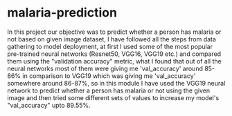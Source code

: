 # malaria-prediction
In this project our objective was to predict whether a person has malaria or not based on given image dataset, I have followed all the steps from data gathering to model deployment, at first I used some of the most popular pre-trained neural networks (Resnet50, VGG16, VGG19 etc.) and compared them using the "validation accuracy" metric, what I found that out of all the neural networks most of them were giving me 'val_accuracy' around 85-86% in comparison to VGG19 which was giving me 'val_accuracy' somewhere around 86-87%, so in this module I have used the VGG19 neural network to predict whether a person has malaria or not using the given image and then tried some different sets of values to increase my model's "val_accuracy" upto 89.55%.
